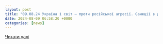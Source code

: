 ```yaml
---
layout: post
title: "09.08.24 Україна і світ – проти російської агресії. Санкції в дії"
date: 2024-08-09 06:58:20 +0000
categories: [news]
---
```


[Читати далі](https://szru.gov.ua/news-media/publications/090824-ukraina-i-svit--proty-rosiiskoi-ahresii-sanktsii-v-dii)
